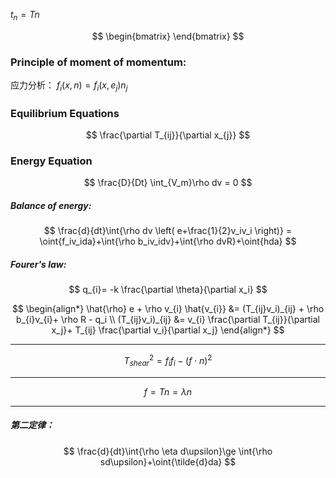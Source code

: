 $t_{n}= Tn$

$$
\begin{bmatrix} \end{bmatrix}
$$

### Principle of moment of momentum:

应力分析：
$f_i(x,n) = f_i(x,e_j)n_j$

### Equilibrium Equations

$$
\frac{\partial T_{ij}}{\partial x_{j}}
$$

### Energy Equation


$$
\frac{D}{Dt} \int_{V_m}\rho dv = 0
$$




##### Balance of energy:
$$
\frac{d}{dt}\int{\rho dv \left( e+\frac{1}{2}v_iv_i \right)} =
\oint{f_iv_ida}+\int{\rho b_iv_idv}+\int{\rho dvR}+\oint{hda}
$$

##### Fourer's law:
$$
q_{i}= -k \frac{\partial \theta}{\partial x_i}
$$

$$
\begin{align*}
\hat{\rho} e + \rho v_{i} \hat{v_{i}} &= (T_{ij}v_i)_{ij} + \rho b_{i}v_{i}+ \rho R - q_i \\
(T_{ij}v_i)_{ij} &= v_{i} \frac{\partial T_{ij}}{\partial x_j}+ T_{ij} \frac{\partial v_i}{\partial x_j}
\end{align*}
$$


---

$$
T_{shear}^2=f_{i}f_{i}-(f \cdot n)^2
$$

---

$$
f=Tn=\lambda n
$$

---

##### 第二定律：
$$
\frac{d}{dt}\int{\rho \eta d\upsilon}\ge \int{\rho sd\upsilon}+\oint{\tilde{d}da}
$$



